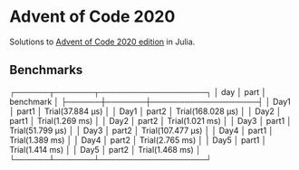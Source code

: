 # Advent of Code 2020

Solutions to [Advent of Code 2020 edition](https://adventofcode.com/2020) in Julia.

## Benchmarks

┌──────┬───────┬───────────────────┐
│  day │  part │         benchmark │
├──────┼───────┼───────────────────┤
│ Day1 │ part1 │  Trial(37.884 μs) │
│ Day1 │ part2 │ Trial(168.028 μs) │
│ Day2 │ part1 │   Trial(1.269 ms) │
│ Day2 │ part2 │   Trial(1.021 ms) │
│ Day3 │ part1 │  Trial(51.799 μs) │
│ Day3 │ part2 │ Trial(107.477 μs) │
│ Day4 │ part1 │   Trial(1.389 ms) │
│ Day4 │ part2 │   Trial(2.765 ms) │
│ Day5 │ part1 │   Trial(1.414 ms) │
│ Day5 │ part2 │   Trial(1.468 ms) │
└──────┴───────┴───────────────────┘

